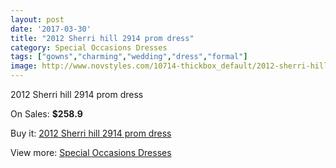 ```yaml
---
layout: post
date: '2017-03-30'
title: "2012 Sherri hill 2914 prom dress"
category: Special Occasions Dresses
tags: ["gowns","charming","wedding","dress","formal"]
image: http://www.novstyles.com/10714-thickbox_default/2012-sherri-hill-2914-prom-dress.jpg
---
```

2012 Sherri hill 2914 prom dress

On Sales: **$258.9**
<a href="https://www.novstyles.com/en/special-occasions-dresses/7748-2012-sherri-hill-2914-prom-dress.html"><amp-img layout="responsive" width="600" height="600" src="//www.novstyles.com/10714-thickbox_default/2012-sherri-hill-2914-prom-dress.jpg" alt="2012 Sherri hill 2914 prom dress 0" /></a>

Buy it: [2012 Sherri hill 2914 prom dress](https://www.novstyles.com/en/special-occasions-dresses/7748-2012-sherri-hill-2914-prom-dress.html "2012 Sherri hill 2914 prom dress")

View more: [Special Occasions Dresses](https://www.novstyles.com/en/51-special-occasions-dresses "Special Occasions Dresses")